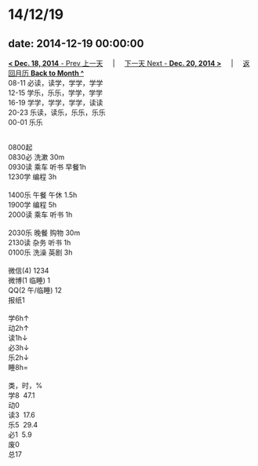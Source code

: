 # 14/12/19

date: 2014-12-19 00:00:00
---
[**< Dec. 18, 2014** - Prev 上一天](/lifelogs/2014/12/d18.md) &nbsp; &nbsp; | &nbsp; &nbsp; [下一天 Next - **Dec. 20, 2014 >**](/lifelogs/2014/12/d20.md) &nbsp; &nbsp; |  &nbsp; &nbsp; [返回月历 **Back to Month ^**](/lifelogs/2014/12/index.md)
<br/>08-11 必读，读学，学学，学学<br/>12-15 学乐，乐乐，学学，学学<br/>16-19 学学，学学，学学，读读<br/>20-23 乐读，读乐，乐乐，乐乐<br/>00-01 乐乐<div><br/></div>0800起<br/>0830必 洗漱 30m<br/>0930读 乘车 听书 早餐1h<br/>1230学 编程 3h<div><br/></div>1400乐 午餐 午休 1.5h<br/>1900学 编程 5h<br/>2000读 乘车 听书 1h<div><br/></div>2030乐 晚餐 购物 30m<br/>2130读 杂务 听书 1h<br/>0100乐 洗澡 英剧 3h<div><br/></div>微信(4) 1234<br/>微博(1 临睡) 1<br/>QQ(2 午/临睡) 12<br/>报纸1<div><br/></div>学6h↑<br/>动2h↑<br/>读1h↓<br/>必3h↓<br/>乐2h↓<br/>睡8h=<div><br/></div>类，时，%<br/>学8  47.1<br/>动0<br/>读3  17.6<br/>乐5  29.4<br/>必1  5.9<br/>废0<br/>总17</div>
